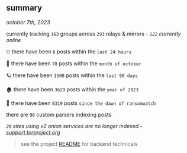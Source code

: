
## summary
_october 7th, 2023_

currently tracking `163` groups across `293` relays & mirrors - _`122` currently online_

⏲ there have been `6` posts within the `last 24 hours`

🦈 there have been `78` posts within the `month of october`

🪐 there have been `1500` posts within the `last 90 days`

🏚 there have been `3629` posts within the `year of 2023`

🦕 there have been `8319` posts `since the dawn of ransomwatch`

there are `96` custom parsers indexing posts

_`20` sites using v2 onion services are no longer indexed - [support.torproject.org](https://support.torproject.org/onionservices/v2-deprecation/)_

> see the project [README](https://github.com/joshhighet/ransomwatch#ransomwatch--) for backend technicals
